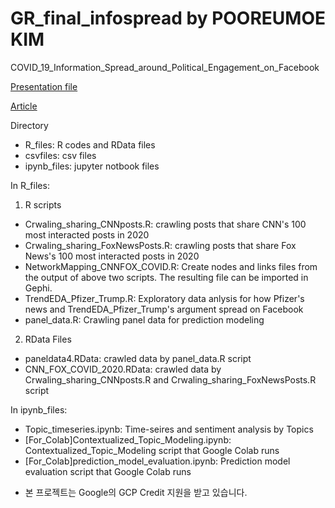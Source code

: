 # GR_final_infospread by POOREUMOE KIM

COVID_19_Information_Spread_around_Political_Engagement_on_Facebook

[Presentation file](https://github.com/bluethou/COVID19_info_spread_Facebook/blob/main/Info_spread_presentation.pdf)

[Article](https://github.com/bluethou/COVID19_info_spread_Facebook/blob/main/%5BFinal%5D%20COVID_19_Information_Spread_around_Political_Engagement_on_Facebook.pdf)

Directory
- R_files: R codes and RData files
- csvfiles: csv files
- ipynb_files: jupyter notbook files

In R_files:
1) R scripts
- Crwaling_sharing_CNNposts.R: crawling posts that share CNN's 100 most interacted posts in 2020
- Crwaling_sharing_FoxNewsPosts.R: crawling posts that share Fox News's 100 most interacted posts in 2020
- NetworkMapping_CNNFOX_COVID.R: Create nodes and links files from the output of above two scripts. The resulting file can be imported in Gephi.
- TrendEDA_Pfizer_Trump.R: Exploratory data anlysis for how Pfizer's news and TrendEDA_Pfizer_Trump's argument spread on Facebook
- panel_data.R: Crawling panel data for prediction modeling

2) RData Files
- paneldata4.RData: crawled data by panel_data.R script
- CNN_FOX_COVID_2020.RData: crawled data by Crwaling_sharing_CNNposts.R and Crwaling_sharing_FoxNewsPosts.R script

In ipynb_files:
- Topic_timeseries.ipynb: Time-seires and sentiment analysis by Topics
- [For_Colab]Contextualized_Topic_Modeling.ipynb: Contextualized_Topic_Modeling script that Google Colab runs
- [For_Colab]prediction_model_evaluation.ipynb: Prediction model evaluation script that Google Colab runs


* 본 프로젝트는 Google의 GCP Credit 지원을 받고 있습니다.
